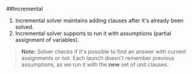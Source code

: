 ##Incremental

1. Incremental solver maintains adding clauses after it's already been solved.
2. Incremental solver supports to run it with assumptions (partial assignment of variables). 

> **Note:** Solver checks if it's possible to find an answer with 
current assignments or not. Each launch doesn't remember previous 
assumptions, as we run it with the **new** set of unit clauses.
